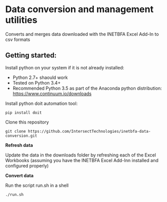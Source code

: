 # Data conversion and management utilities

Converts and merges data downloaded with the INETBFA Excel Add-In to csv formats

## Getting started:

Install python on your system if it is not already installed:

- Python 2.7+ shaould work
- Tested on Python 3.4+
- Recommended Python 3.5 as part of the Anaconda python distribution:  https://www.continuum.io/downloads

Install python doit automation tool:

    pip install doit

Clone this repository

    git clone https://github.com/IntersectTechnologies/inetbfa-data-conversion.git
    

**Refresh data**

Update the data in the downloads folder by refreshing each of the Excel Workbooks (assuming you have the INETBFA Excel  Add-Inn installed and configured properly)

**Convert data**

Run the script run.sh in a shell

    ./run.sh
